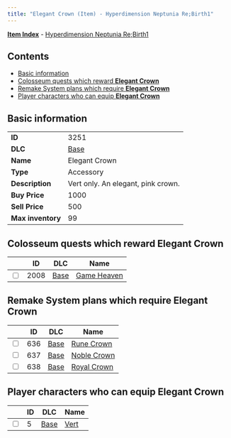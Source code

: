 ```yaml
---
title: "Elegant Crown (Item) - Hyperdimension Neptunia Re;Birth1"
---
```


[**Item Index**](/neptunia/rb1/item/index.html) - [Hyperdimension Neptunia Re;Birth1](/neptunia/rb1)

## Contents

- [Basic information](#basic-information)
- [Colosseum quests which reward **Elegant Crown**](#colosseum-quests-which-reward-elegant-crown)
- [Remake System plans which require **Elegant Crown**](#remake-system-plans-which-require-elegant-crown)
- [Player characters who can equip **Elegant Crown**](#player-characters-who-can-equip-elegant-crown)

## Basic information

|   |   |
| -- | -- |
| **ID** | 3251 |
| **DLC** | [Base](/neptunia/rb1/dlc/1-base.html) |
| **Name** | Elegant Crown |
| **Type** | Accessory |
| **Description** | Vert only. An elegant, pink crown. |
| **Buy Price** | 1000 |
| **Sell Price** | 500 |
| **Max inventory** | 99 |


## Colosseum quests which reward **Elegant Crown**

|    | ID | DLC | Name |
| -- | -- | --- | ---- |
| <input type="checkbox" id="rb1-colosseum-1-2008" class="trackbox" /> | 2008 | [Base](/neptunia/rb1/dlc/1-base.html) | [Game Heaven](/neptunia/rb1/colosseum/1-2008-game-heaven.html) |


## Remake System plans which require **Elegant Crown**

|    | ID | DLC | Name |
| -- | -- | --- | ---- |
| <input type="checkbox" id="rb1-quest-1-636" class="trackbox" /> | 636 | [Base](/neptunia/rb1/dlc/1-base.html) | [Rune Crown](/neptunia/rb1/quest/1-636-rune-crown.html) |
| <input type="checkbox" id="rb1-quest-1-637" class="trackbox" /> | 637 | [Base](/neptunia/rb1/dlc/1-base.html) | [Noble Crown](/neptunia/rb1/quest/1-637-noble-crown.html) |
| <input type="checkbox" id="rb1-quest-1-638" class="trackbox" /> | 638 | [Base](/neptunia/rb1/dlc/1-base.html) | [Royal Crown](/neptunia/rb1/quest/1-638-royal-crown.html) |


## Player characters who can equip **Elegant Crown**

|    | ID | DLC | Name |
| -- | -- | --- | ---- |
| <input type="checkbox" id="rb1-player-1-5" class="trackbox" /> | 5 | [Base](/neptunia/rb1/dlc/1-base.html) | [Vert](/neptunia/rb1/player/1-5-vert.html) |
